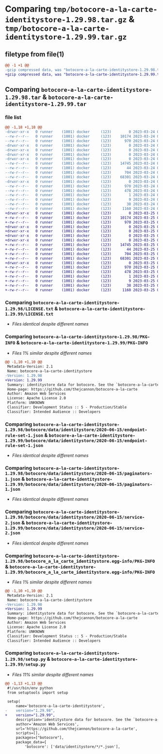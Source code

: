 # Comparing `tmp/botocore-a-la-carte-identitystore-1.29.98.tar.gz` & `tmp/botocore-a-la-carte-identitystore-1.29.99.tar.gz`

## filetype from file(1)

```diff
@@ -1 +1 @@
-gzip compressed data, was "botocore-a-la-carte-identitystore-1.29.98.tar", last modified: Fri Mar 24 01:24:16 2023, max compression
+gzip compressed data, was "botocore-a-la-carte-identitystore-1.29.99.tar", last modified: Sat Mar 25 01:22:37 2023, max compression
```

## Comparing `botocore-a-la-carte-identitystore-1.29.98.tar` & `botocore-a-la-carte-identitystore-1.29.99.tar`

### file list

```diff
@@ -1,18 +1,18 @@
-drwxr-xr-x   0 runner    (1001) docker     (123)        0 2023-03-24 01:24:16.877915 botocore-a-la-carte-identitystore-1.29.98/
--rw-r--r--   0 runner    (1001) docker     (123)    10174 2023-03-24 01:24:16.000000 botocore-a-la-carte-identitystore-1.29.98/LICENSE.txt
--rw-r--r--   0 runner    (1001) docker     (123)      970 2023-03-24 01:24:16.877915 botocore-a-la-carte-identitystore-1.29.98/PKG-INFO
-drwxr-xr-x   0 runner    (1001) docker     (123)        0 2023-03-24 01:24:16.877915 botocore-a-la-carte-identitystore-1.29.98/botocore/
-drwxr-xr-x   0 runner    (1001) docker     (123)        0 2023-03-24 01:24:16.877915 botocore-a-la-carte-identitystore-1.29.98/botocore/data/
-drwxr-xr-x   0 runner    (1001) docker     (123)        0 2023-03-24 01:24:16.877915 botocore-a-la-carte-identitystore-1.29.98/botocore/data/identitystore/
-drwxr-xr-x   0 runner    (1001) docker     (123)        0 2023-03-24 01:24:16.877915 botocore-a-la-carte-identitystore-1.29.98/botocore/data/identitystore/2020-06-15/
--rw-r--r--   0 runner    (1001) docker     (123)    14745 2023-03-24 01:23:57.000000 botocore-a-la-carte-identitystore-1.29.98/botocore/data/identitystore/2020-06-15/endpoint-rule-set-1.json
--rw-r--r--   0 runner    (1001) docker     (123)       44 2023-03-24 01:23:57.000000 botocore-a-la-carte-identitystore-1.29.98/botocore/data/identitystore/2020-06-15/examples-1.json
--rw-r--r--   0 runner    (1001) docker     (123)      704 2023-03-24 01:23:57.000000 botocore-a-la-carte-identitystore-1.29.98/botocore/data/identitystore/2020-06-15/paginators-1.json
--rw-r--r--   0 runner    (1001) docker     (123)    68301 2023-03-24 01:23:57.000000 botocore-a-la-carte-identitystore-1.29.98/botocore/data/identitystore/2020-06-15/service-2.json
-drwxr-xr-x   0 runner    (1001) docker     (123)        0 2023-03-24 01:24:16.877915 botocore-a-la-carte-identitystore-1.29.98/botocore_a_la_carte_identitystore.egg-info/
--rw-r--r--   0 runner    (1001) docker     (123)      970 2023-03-24 01:24:16.000000 botocore-a-la-carte-identitystore-1.29.98/botocore_a_la_carte_identitystore.egg-info/PKG-INFO
--rw-r--r--   0 runner    (1001) docker     (123)      478 2023-03-24 01:24:16.000000 botocore-a-la-carte-identitystore-1.29.98/botocore_a_la_carte_identitystore.egg-info/SOURCES.txt
--rw-r--r--   0 runner    (1001) docker     (123)        1 2023-03-24 01:24:16.000000 botocore-a-la-carte-identitystore-1.29.98/botocore_a_la_carte_identitystore.egg-info/dependency_links.txt
--rw-r--r--   0 runner    (1001) docker     (123)        9 2023-03-24 01:24:16.000000 botocore-a-la-carte-identitystore-1.29.98/botocore_a_la_carte_identitystore.egg-info/top_level.txt
--rw-r--r--   0 runner    (1001) docker     (123)       38 2023-03-24 01:24:16.877915 botocore-a-la-carte-identitystore-1.29.98/setup.cfg
--rw-r--r--   0 runner    (1001) docker     (123)     1160 2023-03-24 01:24:16.000000 botocore-a-la-carte-identitystore-1.29.98/setup.py
+drwxr-xr-x   0 runner    (1001) docker     (123)        0 2023-03-25 01:22:37.831253 botocore-a-la-carte-identitystore-1.29.99/
+-rw-r--r--   0 runner    (1001) docker     (123)    10174 2023-03-25 01:22:37.000000 botocore-a-la-carte-identitystore-1.29.99/LICENSE.txt
+-rw-r--r--   0 runner    (1001) docker     (123)      970 2023-03-25 01:22:37.831253 botocore-a-la-carte-identitystore-1.29.99/PKG-INFO
+drwxr-xr-x   0 runner    (1001) docker     (123)        0 2023-03-25 01:22:37.831253 botocore-a-la-carte-identitystore-1.29.99/botocore/
+drwxr-xr-x   0 runner    (1001) docker     (123)        0 2023-03-25 01:22:37.831253 botocore-a-la-carte-identitystore-1.29.99/botocore/data/
+drwxr-xr-x   0 runner    (1001) docker     (123)        0 2023-03-25 01:22:37.831253 botocore-a-la-carte-identitystore-1.29.99/botocore/data/identitystore/
+drwxr-xr-x   0 runner    (1001) docker     (123)        0 2023-03-25 01:22:37.831253 botocore-a-la-carte-identitystore-1.29.99/botocore/data/identitystore/2020-06-15/
+-rw-r--r--   0 runner    (1001) docker     (123)    14745 2023-03-25 01:22:12.000000 botocore-a-la-carte-identitystore-1.29.99/botocore/data/identitystore/2020-06-15/endpoint-rule-set-1.json
+-rw-r--r--   0 runner    (1001) docker     (123)       44 2023-03-25 01:22:12.000000 botocore-a-la-carte-identitystore-1.29.99/botocore/data/identitystore/2020-06-15/examples-1.json
+-rw-r--r--   0 runner    (1001) docker     (123)      704 2023-03-25 01:22:12.000000 botocore-a-la-carte-identitystore-1.29.99/botocore/data/identitystore/2020-06-15/paginators-1.json
+-rw-r--r--   0 runner    (1001) docker     (123)    68301 2023-03-25 01:22:12.000000 botocore-a-la-carte-identitystore-1.29.99/botocore/data/identitystore/2020-06-15/service-2.json
+drwxr-xr-x   0 runner    (1001) docker     (123)        0 2023-03-25 01:22:37.831253 botocore-a-la-carte-identitystore-1.29.99/botocore_a_la_carte_identitystore.egg-info/
+-rw-r--r--   0 runner    (1001) docker     (123)      970 2023-03-25 01:22:37.000000 botocore-a-la-carte-identitystore-1.29.99/botocore_a_la_carte_identitystore.egg-info/PKG-INFO
+-rw-r--r--   0 runner    (1001) docker     (123)      478 2023-03-25 01:22:37.000000 botocore-a-la-carte-identitystore-1.29.99/botocore_a_la_carte_identitystore.egg-info/SOURCES.txt
+-rw-r--r--   0 runner    (1001) docker     (123)        1 2023-03-25 01:22:37.000000 botocore-a-la-carte-identitystore-1.29.99/botocore_a_la_carte_identitystore.egg-info/dependency_links.txt
+-rw-r--r--   0 runner    (1001) docker     (123)        9 2023-03-25 01:22:37.000000 botocore-a-la-carte-identitystore-1.29.99/botocore_a_la_carte_identitystore.egg-info/top_level.txt
+-rw-r--r--   0 runner    (1001) docker     (123)       38 2023-03-25 01:22:37.831253 botocore-a-la-carte-identitystore-1.29.99/setup.cfg
+-rw-r--r--   0 runner    (1001) docker     (123)     1160 2023-03-25 01:22:37.000000 botocore-a-la-carte-identitystore-1.29.99/setup.py
```

### Comparing `botocore-a-la-carte-identitystore-1.29.98/LICENSE.txt` & `botocore-a-la-carte-identitystore-1.29.99/LICENSE.txt`

 * *Files identical despite different names*

### Comparing `botocore-a-la-carte-identitystore-1.29.98/PKG-INFO` & `botocore-a-la-carte-identitystore-1.29.99/PKG-INFO`

 * *Files 1% similar despite different names*

```diff
@@ -1,10 +1,10 @@
 Metadata-Version: 2.1
 Name: botocore-a-la-carte-identitystore
-Version: 1.29.98
+Version: 1.29.99
 Summary: identitystore data for botocore. See the `botocore-a-la-carte` package for more info.
 Home-page: https://github.com/thejcannon/botocore-a-la-carte
 Author: Amazon Web Services
 License: Apache License 2.0
 Platform: UNKNOWN
 Classifier: Development Status :: 5 - Production/Stable
 Classifier: Intended Audience :: Developers
```

### Comparing `botocore-a-la-carte-identitystore-1.29.98/botocore/data/identitystore/2020-06-15/endpoint-rule-set-1.json` & `botocore-a-la-carte-identitystore-1.29.99/botocore/data/identitystore/2020-06-15/endpoint-rule-set-1.json`

 * *Files identical despite different names*

### Comparing `botocore-a-la-carte-identitystore-1.29.98/botocore/data/identitystore/2020-06-15/paginators-1.json` & `botocore-a-la-carte-identitystore-1.29.99/botocore/data/identitystore/2020-06-15/paginators-1.json`

 * *Files identical despite different names*

### Comparing `botocore-a-la-carte-identitystore-1.29.98/botocore/data/identitystore/2020-06-15/service-2.json` & `botocore-a-la-carte-identitystore-1.29.99/botocore/data/identitystore/2020-06-15/service-2.json`

 * *Files identical despite different names*

### Comparing `botocore-a-la-carte-identitystore-1.29.98/botocore_a_la_carte_identitystore.egg-info/PKG-INFO` & `botocore-a-la-carte-identitystore-1.29.99/botocore_a_la_carte_identitystore.egg-info/PKG-INFO`

 * *Files 1% similar despite different names*

```diff
@@ -1,10 +1,10 @@
 Metadata-Version: 2.1
 Name: botocore-a-la-carte-identitystore
-Version: 1.29.98
+Version: 1.29.99
 Summary: identitystore data for botocore. See the `botocore-a-la-carte` package for more info.
 Home-page: https://github.com/thejcannon/botocore-a-la-carte
 Author: Amazon Web Services
 License: Apache License 2.0
 Platform: UNKNOWN
 Classifier: Development Status :: 5 - Production/Stable
 Classifier: Intended Audience :: Developers
```

### Comparing `botocore-a-la-carte-identitystore-1.29.98/setup.py` & `botocore-a-la-carte-identitystore-1.29.99/setup.py`

 * *Files 11% similar despite different names*

```diff
@@ -1,13 +1,13 @@
 #!/usr/bin/env python
 from setuptools import setup
 
 setup(
     name='botocore-a-la-carte-identitystore',
-    version="1.29.98",
+    version="1.29.99",
     description='identitystore data for botocore. See the `botocore-a-la-carte` package for more info.',
     author='Amazon Web Services',
     url='https://github.com/thejcannon/botocore-a-la-carte',
     scripts=[],
     packages=["botocore"],
     package_data={
         'botocore': ['data/identitystore/*/*.json'],
```

